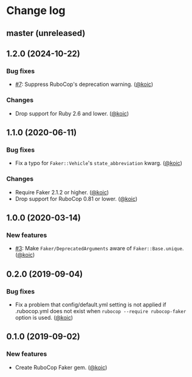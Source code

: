 # Change log

## master (unreleased)

## 1.2.0 (2024-10-22)

### Bug fixes

* [#7](https://github.com/koic/rubocop-faker/issues/7): Suppress RuboCop's deprecation warning. ([@koic][])

### Changes

* Drop support for Ruby 2.6 and lower. ([@koic][])

## 1.1.0 (2020-06-11)

### Bug fixes

* Fix a typo for `Faker::Vehicle`'s `state_abbreviation` kwarg. ([@koic][])

### Changes

* Require Faker 2.1.2 or higher. ([@koic][])
* Drop support for RuboCop 0.81 or lower. ([@koic][])

## 1.0.0 (2020-03-14)

### New features

* [#3](https://github.com/koic/rubocop-faker/issues/3): Make `Faker/DeprecatedArguments` aware of `Faker::Base.unique`. ([@koic][])

## 0.2.0 (2019-09-04)

### Bug fixes

* Fix a problem that config/default.yml setting is not applied if .rubocop.yml does not exist when `rubocop --require rubocop-faker` option is used. ([@koic][])

## 0.1.0 (2019-09-02)

### New features

* Create RuboCop Faker gem. ([@koic][])

[@koic]: https://github.com/koic
